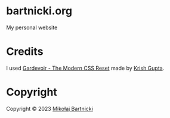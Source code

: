 # bartnicki.org

My personal website

# Credits

I used [Gardevoir - The Modern CSS Reset][00] made by [Krish Gupta][01].

# Copyright

Copyright &copy; 2023 [Mikołaj Bartnicki][99]

[00]: https://github.com/krshoss/gardevoir
[01]: https://github.com/krshkun
[99]: mailto://mikolaj@bartnicki.org
